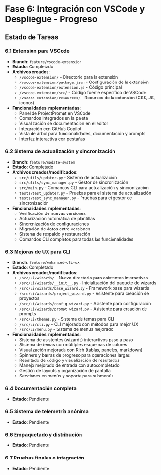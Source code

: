 # Fase 6: Integración con VSCode y Despliegue - Progreso

## Estado de Tareas

### 6.1 Extensión para VSCode
- **Branch**: `feature/vscode-extension`
- **Estado**: Completado
- **Archivos creados**:
  - `/vscode-extension/` - Directorio para la extensión
  - `/vscode-extension/package.json` - Configuración de la extensión
  - `/vscode-extension/extension.js` - Código principal
  - `/vscode-extension/src/` - Código fuente específico de VSCode
  - `/vscode-extension/resources/` - Recursos de la extensión (CSS, JS, iconos)
- **Funcionalidades implementadas**:
  - Panel de ProjectPrompt en VSCode
  - Comandos integrados en la paleta
  - Visualización de documentación en el editor
  - Integración con GitHub Copilot
  - Vista de árbol para funcionalidades, documentación y prompts
  - Interfaz interactiva con pestañas

### 6.2 Sistema de actualización y sincronización
- **Branch**: `feature/update-system`
- **Estado**: Completado
- **Archivos creados/modificados**:
  - `src/utils/updater.py` - Sistema de actualización
  - `src/utils/sync_manager.py` - Gestor de sincronización
  - `src/main.py` - Comandos CLI para actualización y sincronización
  - `tests/test_updater.py` - Pruebas para el sistema de actualización
  - `tests/test_sync_manager.py` - Pruebas para el gestor de sincronización
- **Funcionalidades implementadas**:
  - Verificación de nuevas versiones
  - Actualización automática de plantillas
  - Sincronización de configuraciones
  - Migración de datos entre versiones
  - Sistema de respaldo y restauración
  - Comandos CLI completos para todas las funcionalidades

### 6.3 Mejoras de UX para CLI
- **Branch**: `feature/enhanced-cli-ux`
- **Estado**: Completado
- **Archivos creados/modificados**:
  - `/src/ui/wizards/` - Nuevo directorio para asistentes interactivos
  - `/src/ui/wizards/__init__.py` - Inicialización del paquete de wizards
  - `/src/ui/wizards/base_wizard.py` - Framework base para wizards
  - `/src/ui/wizards/project_wizard.py` - Asistente para creación de proyectos
  - `/src/ui/wizards/config_wizard.py` - Asistente para configuración
  - `/src/ui/wizards/prompt_wizard.py` - Asistente para creación de prompts
  - `/src/ui/themes.py` - Sistema de temas para CLI
  - `/src/ui/cli.py` - CLI mejorado con métodos para mejor UX
  - `/src/ui/menu.py` - Sistema de menús mejorado
- **Funcionalidades implementadas**:
  - Sistema de asistentes (wizards) interactivos paso a paso
  - Sistema de temas con múltiples esquemas de colores
  - Visualización mejorada con Rich (tablas, paneles, markdown)
  - Spinners y barras de progreso para operaciones largas
  - Resaltado de código y visualización de resultados
  - Manejo mejorado de entrada con autocompletado
  - Gestión de layouts y organización de pantalla
  - Secciones en menús y soporte para submenús

### 6.4 Documentación completa
- **Estado**: Pendiente

### 6.5 Sistema de telemetría anónima
- **Estado**: Pendiente

### 6.6 Empaquetado y distribución
- **Estado**: Pendiente

### 6.7 Pruebas finales e integración
- **Estado**: Pendiente
